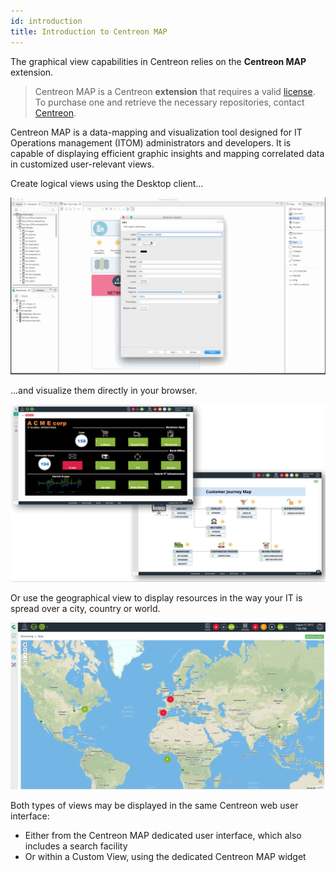 ```yaml
---
id: introduction
title: Introduction to Centreon MAP
---
```


The graphical view capabilities in Centreon relies on the **Centreon MAP**
extension.

> Centreon MAP is a Centreon **extension** that requires a valid [license](../administration/licenses.html).
> To purchase one and retrieve the necessary repositories, contact
> [Centreon](mailto:sales@centreon.com).

Centreon MAP is a data-mapping and visualization tool designed for IT
Operations management (ITOM) administrators and developers. It is
capable of displaying efficient graphic insights and mapping correlated
data in customized user-relevant views.

Create logical views using the Desktop client...

![image](../assets/graph-views/desktop.gif)

...and visualize them directly in your browser.

![image](../assets/graph-views/first_page_web.png)

Or use the geographical view to display resources in the way your IT is spread
over a city, country or world.

![image](../assets/graph-views/display_geo_view.gif)

Both types of views may be displayed in the same Centreon web user interface:

- Either from the Centreon MAP dedicated user interface, which also includes a
  search facility
- Or within a Custom View, using the dedicated Centreon MAP widget
